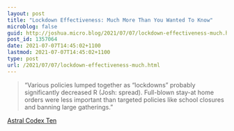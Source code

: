 ```yaml
---
layout: post
title: "Lockdown Effectiveness: Much More Than You Wanted To Know"
microblog: false
guid: http://joshua.micro.blog/2021/07/07/lockdown-effectiveness-much.html
post_id: 1357064
date: 2021-07-07T14:45:02+1100
lastmod: 2021-07-07T14:45:02+1100
type: post
url: /2021/07/07/lockdown-effectiveness-much.html
---
```

> “Various policies lumped together as “lockdowns” probably significantly decreased R (Josh: spread). Full-blown stay-at home orders were less important than targeted policies like school closures and banning large gatherings.”

[Astral Codex Ten](https://astralcodexten.substack.com/p/lockdown-effectiveness-much-more)
